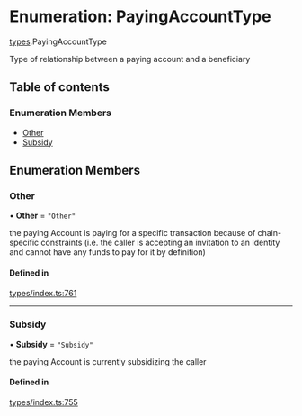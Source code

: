 # Enumeration: PayingAccountType

[types](../wiki/types).PayingAccountType

Type of relationship between a paying account and a beneficiary

## Table of contents

### Enumeration Members

- [Other](../wiki/types.PayingAccountType#other)
- [Subsidy](../wiki/types.PayingAccountType#subsidy)

## Enumeration Members

### Other

• **Other** = ``"Other"``

the paying Account is paying for a specific transaction because of
  chain-specific constraints (i.e. the caller is accepting an invitation to an Identity
  and cannot have any funds to pay for it by definition)

#### Defined in

[types/index.ts:761](https://github.com/PolymeshAssociation/polymesh-sdk/blob/e978aefd/src/types/index.ts#L761)

___

### Subsidy

• **Subsidy** = ``"Subsidy"``

the paying Account is currently subsidizing the caller

#### Defined in

[types/index.ts:755](https://github.com/PolymeshAssociation/polymesh-sdk/blob/e978aefd/src/types/index.ts#L755)
